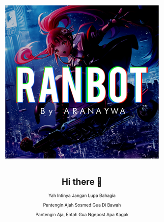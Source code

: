 <p align='center'><a href="https://github.com/aranaywa"><img height="500" src="https://github.com/aranaywa/aranaywa/blob/main/RANBOT.jpg?raw=true"></a>&nbsp;&nbsp;</p>

<h1  align='center'> Hi there 👋 </h1>

<p align='center'>  Yah Intinya Jangan Lupa Bahagia </p>

<p align='center'> Pantengin Ajah Sosmed Gua Di Bawah </p>

<p align='center'> Pantengin Aja, Entah Gua Ngepost Apa Kagak </p>

<!--
**aranaywa/aranaywa** is a ✨ _special_ ✨ repository because its `README.md` (this file) appears on your GitHub profile.

Here are some ideas to get you started:

- 🔭 I’m currently working on ...
- 🌱 I’m currently learning ...
- 👯 I’m looking to collaborate on ...
- 🤔 I’m looking for help with ...
- 💬 Ask me about ...
- 📫 How to reach me: ...
- 😄 Pronouns: ...
- ⚡ Fun fact: ...
-->
